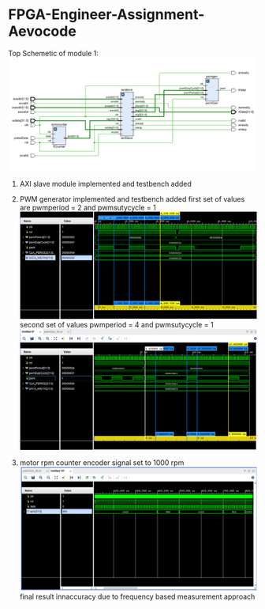 # FPGA-Engineer-Assignment-Aevocode

Top Schemetic of module 1:
![alt text](Schematic.png)

1) AXI slave module implemented and testbench added

2) PWM generator implemented and testbench added
 first set of values are pwmperiod = 2 and pwmsutycycle = 1
 ![alt text](pwm1.png)
 second set of values    pwmperiod = 4 and pwmsutycycle = 1
 ![alt text](pwm2.png)

3) motor rpm counter
 encoder signal set to 1000 rpm
 ![alt text](rpmcount.png)
 final result innaccuracy due to frequency based measurement approach


